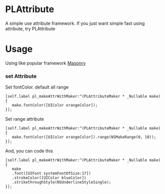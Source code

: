 # PLAttribute
 A simple use attribute framework.
 If you just want simple fast using attribute, try PLAttribute
 
# Usage
Using like popular framework [Masonry](https://github.com/SnapKit/Masonry)

### set Attribute
Set fontColor. default all range
```objc
[self.label pl_makeAttrWithMaker:^(PLAttributeMaker * _Nullable make) {
   make.fontColor([UIColor orangeColor]);
}];
```

Set range attribute
```objc
[self.label pl_makeAttrWithMaker:^(PLAttributeMaker * _Nullable make) {
   make.fontColor([UIColor orangeColor]).range(NSMakeRange(0, 10));
}];
```
And, you can code this
```objc
[self.label pl_makeAttrWithMaker:^(PLAttributeMaker * _Nullable make) {
   make
   .font([UIFont systemFontOfSize:17])
   .strokeColor([UIColor blueColor])
   .strikethroughStyle(NSUnderlineStyleSingle);
}];
```
